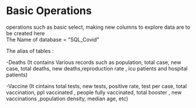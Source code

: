 # Basic Operations
operations such as basic select, making new columns to explore data are to be created here
<br>
The Name of database = "SQL_Covid"
<br>


The alias of tables :

-Deaths (It contains Various records such as population,  total case, new case, total deaths, new deaths,reproduction rate , icu patients and hospital patients)

-Vaccine (It cintains total tests, new tests, positive rate, test per case, total vaccination, ppl vaccinated , people fully vaccinated, total booster , new vaccinations ,population density, median age, etc)
